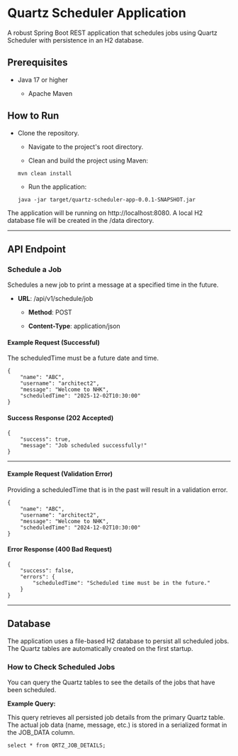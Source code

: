 Quartz Scheduler Application
============================

A robust Spring Boot REST application that schedules jobs using Quartz Scheduler with persistence in an H2 database.

Prerequisites
-------------

-   Java 17 or higher

    -   Apache Maven

How to Run
----------

-   Clone the repository.

    -   Navigate to the project's root directory.

    -   Clean and build the project using Maven:



    ```
    mvn clean install
    ```

    -   Run the application:



    ```
    java -jar target/quartz-scheduler-app-0.0.1-SNAPSHOT.jar
    ```

The application will be running on http://localhost:8080. A local H2 database file will be created in the /data directory.

* * * * *

API Endpoint
------------

### Schedule a Job

Schedules a new job to print a message at a specified time in the future.

-   **URL**: /api/v1/schedule/job

    -   **Method**: POST

    -   **Content-Type**: application/json

#### Example Request (Successful)

The scheduledTime must be a future date and time.



```
{
    "name": "ABC",
    "username": "architect2",
    "message": "Welcome to NHK",
    "scheduledTime": "2025-12-02T10:30:00"
}
```

#### Success Response (202 Accepted)


```
{
    "success": true,
    "message": "Job scheduled successfully!"
}
```

* * * * *

#### Example Request (Validation Error)

Providing a scheduledTime that is in the past will result in a validation error.



```
{
    "name": "ABC",
    "username": "architect2",
    "message": "Welcome to NHK",
    "scheduledTime": "2024-12-02T10:30:00"
}
```

#### Error Response (400 Bad Request)



```
{
    "success": false,
    "errors": {
        "scheduledTime": "Scheduled time must be in the future."
    }
}
```

* * * * *

Database
--------

The application uses a file-based H2 database to persist all scheduled jobs. The Quartz tables are automatically created on the first startup.

### How to Check Scheduled Jobs

You can query the Quartz tables to see the details of the jobs that have been scheduled.

**Example Query:**

This query retrieves all persisted job details from the primary Quartz table. The actual job data (name, message, etc.) is stored in a serialized format in the JOB_DATA column.



```
select * from QRTZ_JOB_DETAILS;
```
